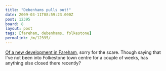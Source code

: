```yaml
---
title: "Debenhams pulls out!"
date: 2009-03-11T08:59:23.000Z
post: 12395
board: 8
layout: post
tags: [fareham, debenhams, folkestone]
permalink: /m/12395/
---
```

<a href="http://www.thisishampshire.net/news/4189705.Blow_to_town_centre_as_flagship_store_abandons_plans/">Of a new development in Fareham</a>, sorry for the scare. Though saying that I've not been into Folkestone town centre for a couple of weeks, has anything else closed there recently?

